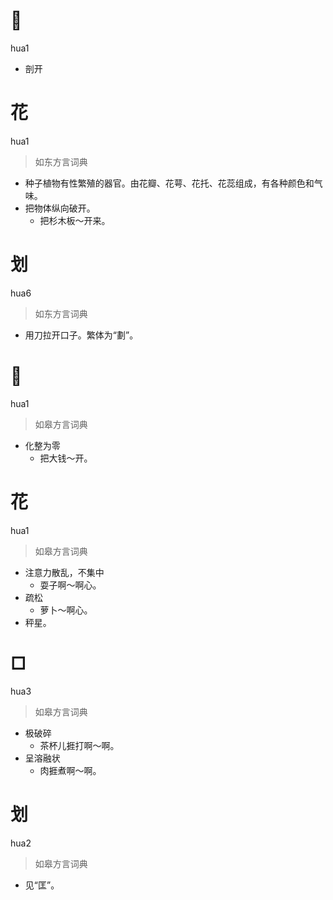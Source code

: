 # 𠝐
hua1
- 剖开

# 花
hua1
> 如东方言词典
- 种子植物有性繁殖的器官。由花瓣、花萼、花托、花蕊组成，有各种颜色和气味。
- 把物体纵向破开。
  - 把杉木板～开来。

# 划
hua6
> 如东方言词典
- 用刀拉开口子。繁体为“劃”。

# 𠝐
hua1
> 如皋方言词典
- 化整为零
  - 把大钱～开。

# 花
hua1
> 如皋方言词典
- 注意力散乱，不集中
  - 耍子啊～啊心。
- 疏松
  - 萝卜～啊心。
- 秤星。

# □
hua3
> 如皋方言词典
- 极破碎
  - 茶杯儿捱打啊～啊。
- 呈溶融状
  - 肉捱煮啊～啊。

# 划
hua2
> 如皋方言词典
- 见“匡”。
